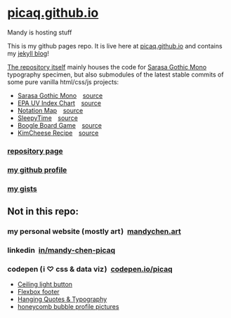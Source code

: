 # [picaq.github.io](https://picaq.github.io)
Mandy is hosting stuff

This is my github pages repo. It is live here at [picaq.github.io](https://picaq.github.io) and contains my [jekyll blog](https://picaq.github.io/blog)! 

[The repository itself](https://github.com/picaq/picaq.github.io) mainly houses the code for [Sarasa Gothic Mono](https://picaq.github.io/sarasa/) typography specimen, 
but also submodules of the latest stable commits of some pure vanilla html/css/js projects:
- [Sarasa Gothic Mono](https://picaq.github.io/sarasa/) [source](https://github.com/picaq/picaq.github.io/tree/master/sarasa)
- [EPA UV Index Chart](https://picaq.github.io/epa-uv/) [source](https://github.com/picaq/epa-uv)
- [Notation Map](https://picaq.github.io/notation-map/) [source](https://github.com/picaq/notation-map)
- [SleepyTime](https://picaq.github.io/sleepytime/) [source](https://github.com/picaq/picaq.github.io/tree/master/sleepytime)
- [Boogle Board Game](https://picaq.github.io/JS-HTML-Games/) [source](https://github.com/picaq/JS-HTML-Games)
- [KimCheese Recipe](https://picaq.github.io/recipe-page/) [source](https://github.com/picaq/recipe-page)

### [repository page](https://github.com/picaq/picaq.github.io)
### [my github profile](https://github.com/picaq/)
### [my gists](https://gist.github.com/picaq)

## Not in this repo:

### my personal website ( mostly art ) [mandychen.art](https://mandychen.art)
### linkedin [in/mandy-chen-picaq](https://www.linkedin.com/in/mandy-chen-picaq/)
### codepen ( i ♡ css & data viz ) [codepen.io/picaq](https://codepen.io/picaq)
- [Ceiling light button](https://codepen.io/picaq/pen/RwmQOwZ)
- [Flexbox footer](https://codepen.io/picaq/pen/NWYObBY)
- [Hanging Quotes & Typography](https://codepen.io/picaq/pen/PorGQaR)
- [honeycomb bubble profile pictures](https://codepen.io/picaq/pen/wvLbwLe)
